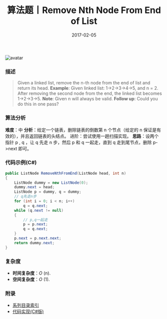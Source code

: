﻿---
title: 算法题丨Remove Nth Node From End of List
tags:
  - 算法
  - 编程技巧
  - 数据结构
categories: 计算机基础
date: 2017-02-05
---
![avatar](https://mysite.bj.bcebos.com/images/articles/a256d7cc-6c96-46ed-af90-0a34f9da60fd.jpg)

### 描述
>Given a linked list, remove the n-th node from the end of list and return its head.
**Example**:
Given linked list: 1->2->3->4->5, and n = 2.
After removing the second node from the end, the linked list becomes 1->2->3->5.
**Note**:
Given n will always be valid.
**Follow up**:
Could you do this in one pass?

<!-- more -->

### 算法分析
**难度**：中
**分析**：给定一个链表，删除链表的倒数第 n 个节点（给定的 n 保证是有效的），并且返回链表的头结点。
进阶：尝试使用一趟扫描实现。
**思路**：设两个指针 p , q ，让 q 先走 n 步，然后 p 和 q 一起走，直到 q 走到尾节点，删除 p->next 即可。

### 代码示例(C#)
```csharp
public ListNode RemoveNthFromEnd(ListNode head, int n)
{
    ListNode dummy = new ListNode(0);
    dummy.next = head;
    ListNode p = dummy, q = dummy;
    // q先走n步
    for (int i = 0; i < n; i++)
        q = q.next;
    while (q.next != null)
    {
        // p,q一起走
        p = p.next;
        q = q.next;
    }
    p.next = p.next.next;
    return dummy.next;
}
```

### 复杂度
- **时间复杂度**：*O* (n). 
- **空间复杂度**：*O* (1).

### 附录
- [系列目录索引](/posts/algorithm/index/)
- [代码实现(C#版)](https://github.com/lizzie2008/LeetCode.git)